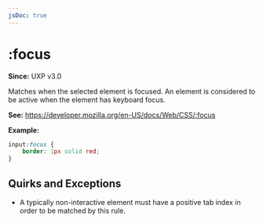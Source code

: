 ```yaml
---
jsDoc: true
---
```

# :focus

**Since:** UXP v3.0

Matches when the selected element is focused. An element is considered to be active when the element has keyboard focus.

**See:** https://developer.mozilla.org/en-US/docs/Web/CSS/:focus

**Example:**

```css
input:focus {
    border: 1px solid red;
}
```

## Quirks and Exceptions

* A typically non-interactive element must have a positive tab index in order to be matched by this rule.
